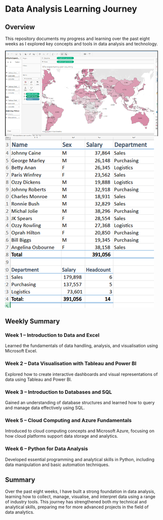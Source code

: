 # Data Analysis Learning Journey

## Overview
This repository documents my progress and learning over the past eight weeks as I explored key concepts and tools in data analysis and technology.

![Overview Screenshot](images/image9.png)
![Overview Screenshot](images/image10.png)

## Weekly Summary

### Week 1 – Introduction to Data and Excel
Learned the fundamentals of data handling, analysis, and visualisation using Microsoft Excel.

### Week 2 – Data Visualisation with Tableau and Power BI
Explored how to create interactive dashboards and visual representations of data using Tableau and Power BI.

### Week 3 – Introduction to Databases and SQL
Gained an understanding of database structures and learned how to query and manage data effectively using SQL.

### Week 5 – Cloud Computing and Azure Fundamentals
Introduced to cloud computing concepts and Microsoft Azure, focusing on how cloud platforms support data storage and analytics.

### Week 6 – Python for Data Analysis
Developed essential programming and analytical skills in Python, including data manipulation and basic automation techniques.

## Summary
Over the past eight weeks, I have built a strong foundation in data analysis, learning how to collect, manage, visualise, and interpret data using a range of industry tools. This journey has strengthened both my technical and analytical skills, preparing me for more advanced projects in the field of data analytics.

